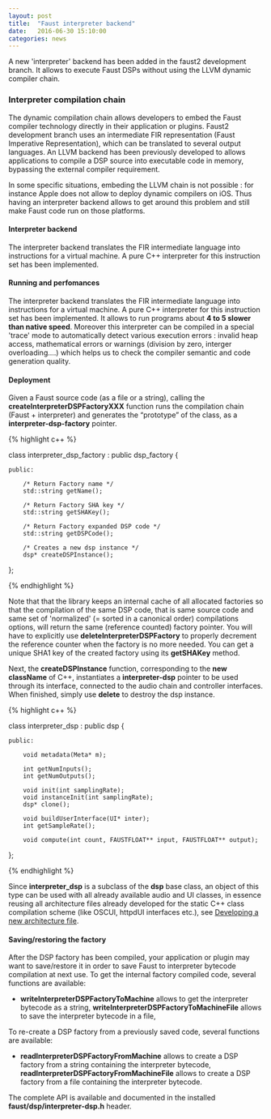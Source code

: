 ```yaml
---
layout: post
title:  "Faust interpreter backend"
date:   2016-06-30 15:10:00
categories: news
---
```


A new 'interpreter' backend has been added in the faust2 development branch. It allows to execute Faust DSPs without using the LLVM dynamic compiler chain.

### Interpreter compilation chain ###

The dynamic compilation chain allows developers to embed the Faust compiler technology directly in their application or plugins. Faust2 development branch uses an intermediate FIR
representation (Faust Imperative Representation), which can be translated to several output languages. An LLVM backend has been previously developed to allows applications to
compile a DSP source into executable code in memory, bypassing the external compiler requirement. 


In some specific situations, embeding the LLVM chain is not possible : for instance Apple does not allow to deploy dynamic compilers on iOS. Thus having an interpreter
backend allows to get around this problem and still make Faust code run on those platforms. 

#### Interpreter backend ####

The interpreter backend translates the FIR intermediate language into instructions for a virtual machine. A pure C++ interpreter for this instruction set has been
implemented. 

#### Running and perfomances ####

The interpreter backend translates the FIR intermediate language into instructions for a virtual machine. A pure C++ interpreter for this instruction set has been
implemented. It allows to run programs about **4 to 5 slower than native speed**. Moreover this interpreter can be compiled in a special 'trace' mode to
automatically detect various execution errors : invalid heap access, mathematical errors or warnings (division by zero, interger overloading....) which helps us to check the compiler semantic and code generation quality.

#### Deployment ####

Given a Faust source code (as a file or a string), calling the **createInterpreterDSPFactoryXXX** function runs the compilation chain (Faust + interpreter) and generates the “prototype” of the class, as a **interpreter-dsp-factory** pointer.

{% highlight c++ %}

class interpreter_dsp_factory : public dsp_factory {

    public: 

        /* Return Factory name */
        std::string getName();

        /* Return Factory SHA key */
        std::string getSHAKey();

        /* Return Factory expanded DSP code */
        std::string getDSPCode();

        /* Creates a new dsp instance */
        dsp* createDSPInstance();
};

{% endhighlight %}

Note that that the library keeps an internal cache of all allocated factories so that the compilation of the same DSP code, that is same source code and same set of 'normalized' (= sorted in a canonical order) compilations options, will return the same (reference counted) factory pointer. You will have to explicitly use **deleteInterpreterDSPFactory** to properly decrement the reference counter when the factory is no more needed. You can get a unique SHA1 key of the created factory using its **getSHAKey** method. 

Next, the **createDSPInstance** function, corresponding to the **new className** of C++, instantiates a **interpreter-dsp** pointer to be used through its interface, connected to the audio chain and controller interfaces. When finished, simply use **delete** to destroy the dsp instance.


{% highlight c++ %}

class interpreter_dsp : public dsp {

    public:

        void metadata(Meta* m);

        int getNumInputs();
        int getNumOutputs();

        void init(int samplingRate);
        void instanceInit(int samplingRate);
        dsp* clone();

        void buildUserInterface(UI* inter);
        int getSampleRate();

        void compute(int count, FAUSTFLOAT** input, FAUSTFLOAT** output);

};

{% endhighlight %}

Since **interpreter_dsp** is a subclass of the **dsp** base class, an object of this type can be used with all already available audio and UI classes, in essence reusing all architecture files already developed for the static C++ class compilation scheme (like OSCUI, httpdUI interfaces etc.), see [Developing a new architecture file](http://faust.grame.fr/news/2016/01/11/developing-architecture.html).

#### Saving/restoring the factory ####

After the DSP factory has been compiled, your application or plugin may want to save/restore it in order to save Faust to interpreter bytecode compilation at next use. To get the internal factory compiled code, several functions are available:

- **writeInterpreterDSPFactoryToMachine** allows to get the interpreter bytecode as a string, **writeInterpreterDSPFactoryToMachineFile** allows to save the interpreter bytecode in a file,

To re-create a DSP factory from a previously saved code, several functions are available:

- **readInterpreterDSPFactoryFromMachine** allows to create a DSP factory from a string containing the interpreter bytecode, **readInterpreterDSPFactoryFromMachineFile** allows to create a DSP factory from a file containing the interpreter bytecode.

The complete API is available and documented in the installed **faust/dsp/interpreter-dsp.h** header.
